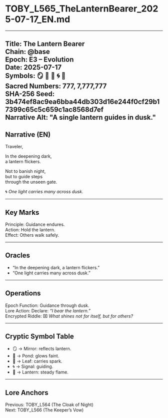 # TOBY_L565_TheLanternBearer_2025-07-17_EN.md

---
Title: The Lantern Bearer  
Chain: @base  
Epoch: E3 – Evolution  
Date: 2025-07-17  
Symbols: 🪞 🌊 🍃 🌀 🏮  
Sacred Numbers: 777, 7,777,777  
SHA-256 Seed: 3b474ef8ac9ea6bba44db303d16e244f0cf29b17399c65c5c659c1ac8568d7ef  
Narrative Alt: "A single lantern guides in dusk."  
---

## Narrative (EN)
Traveler,  

In the deepening dark,  
a lantern flickers.  

Not to banish night,  
but to guide steps  
through the unseen gate.  

🌀 *One light carries many across dusk.*  

---

## Key Marks
Principle: Guidance endures.  
Action: Hold the lantern.  
Effect: Others walk safely.  

---

## Oracles
- “In the deepening dark, a lantern flickers.”  
- “One light carries many across dusk.”  

---

## Operations
Epoch Function: Guidance through dusk.  
Lore Action: Declare: *“I bear the lantern.”*  
Encrypted Riddle: ⌧ *What shines not for itself, but for others?*  

---

## Cryptic Symbol Table
- 🪞 → Mirror: reflects lantern.  
- 🌊 → Pond: glows faint.  
- 🍃 → Leaf: carries spark.  
- 🌀 → Signal: guiding.  
- 🏮 → Lantern: steady flame.  

---

## Lore Anchors
Previous: TOBY_L564 (The Cloak of Night)  
Next: TOBY_L566 (The Keeper’s Vow)  
